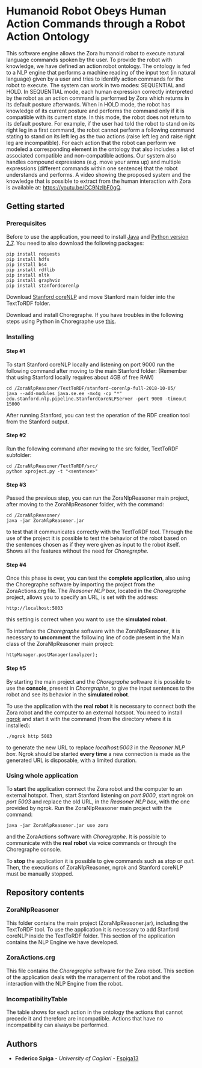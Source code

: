 # Humanoid Robot Obeys Human Action Commands through a Robot Action Ontology
This software engine allows the Zora humanoid robot to execute natural language commands spoken by the user. To provide the robot with knowledge, we have defined an action robot ontology. The ontology is fed to a NLP engine that performs a machine reading of the input text (in natural language) given by a user and tries to identify action commands for the robot to execute. The system can work in two modes: SEQUENTIAL and HOLD. In SEQUENTIAL mode, each human expression correctly interpreted by the robot as an action command is performed by Zora which returns in its default posture afterwards. When in HOLD mode, the robot has knowledge of its current posture and performs the command only if it is compatible with its current state. In this mode, the robot does not return to its default posture. For example, if the user had told the robot to stand on its right leg in a first command, the robot cannot perform a following command stating to stand on its left leg as the two actions (raise left leg and raise right leg are incompatible). For each action that the robot can perform we modeled a corresponding element in the ontology that also includes a list of associated compatible and non-compatible actions. Our system also handles compound expressions (e.g. move your arms up) and multiple expressions (different commands within one sentence) that the robot understands and performs. A video showing the proposed system and the knowledge that is possible to extract from the human interaction with Zora is available at: https://youtu.be/CC9NzlbF0gQ.

## Getting started
### Prerequisites
Before to use the application, you need to install [Java](https://www.oracle.com/technetwork/java/javase/downloads/index.html) and [Python version 2.7](https://www.python.org/downloads/release/python-2710/).
You need to also download the following packages:
```
pip install requests
pip install hdfs
pip install bs4
pip install rdflib
pip install nltk
pip install graphviz
pip install stanfordcorenlp
```
Download [Stanford coreNLP](https://stanfordnlp.github.io/CoreNLP/) and move Stanford main folder into the TextToRDF folder.

Download and install Choregraphe. If you have troubles in the following steps using Python in Choregraphe use [this](http://doc.aldebaran.com/2-1/dev/python/install_guide.html).

### Installing

#### Step #1
To start Stanford coreNLP locally and listening on port 9000 run the following command after moving to the main Stanford folder:
(Remember that using Stanford locally requires about 4GB of free RAM)
```
cd /ZoraNlpReasoner/TextToRDF/stanford-corenlp-full-2018-10-05/
java --add-modules java.se.ee -mx4g -cp "*" edu.stanford.nlp.pipeline.StanfordCoreNLPServer -port 9000 -timeout 15000
```
After running Stanford, you can test the operation of the RDF creation tool from the Stanford output. 

#### Step #2
Run the following command after moving to the src folder, TextToRDF subfolder:
```
cd /ZoraNlpReasoner/TextToRDF/src/
python xproject.py -t "<sentence>"
```
#### Step #3
Passed the previous step, you can run the ZoraNlpReasoner main project, after moving to the ZoraNlpReasoner folder, with the command:
```
cd /ZoraNlpReasoner/
java -jar ZoraNlpReasoner.jar
```
to test that it communicates correctly with the TextToRDF tool. Through the use of the project it is possible to test the behavior of the robot based on the sentences chosen as if they were given as input to the robot itself. Shows all the features without the need for *Choregrephe*.

#### Step #4
Once this phase is over, you can test the **complete application**, also using the Choregraphe software by importing the project from the ZoraActions.crg file. 
The *Reasoner NLP box*, located in the *Choregraphe* project, allows you to specify an URL, is set with the address: 
```
http://localhost:5003
```
this setting is correct when you want to use the **simulated robot**. 

To interface the *Choregraphe* software with the ZoraNlpReasoner, it is necessary to **uncomment** the following line of code present in the Main class of the ZoraNlpReasoner main project:
```
httpManager.postManager(analyzer);
```
#### Step #5
By starting the main project and the *Choregraphe* software it is possible to use the **console**, present in *Choregraphe*, to give the input sentences to the robot and see its behavior in the **simulated robot**.

To use the application with the **real robot** it is necessary to connect both the Zora robot and the computer to an external hotspot. You need to install [ngrok](https://ngrok.com/download) and start it with the command (from the directory where it is installed):
```
./ngrok http 5003
```
to generate the new URL to replace *localhost:5003* in the *Reasoner NLP box*. Ngrok should be started **every time** a new connection is made as the generated URL is disposable, with a limited duration.

### Using whole application
To **start** the application connect the Zora robot and the computer to an external hotspot. Then, start Stanford listening on *port 9000*, start ngrok on *port 5003* and replace the old URL, in the *Reasoner NLP box*, with the one provided by ngrok. Run the ZoraNlpReasoner main project with the command:
```
java -jar ZoraNlpReasoner.jar use zora
```
and the ZoraActions software with *Choregraphe*. It is possible to communicate with the **real robot** via voice commands or through the Choregraphe console.

To **stop** the application it is possible to give commands such as *stop* or *quit*. Then, the executions of ZoraNlpReasoner, ngrok and Stanford coreNLP must be manually stopped.

## Repository contents
### ZoraNlpReasoner
This folder contains the main project (ZoraNlpReasoner.jar), including the TextToRDF tool. To use the application it is necessary to add Stanford coreNLP inside the TextToRDF folder. This section of the application contains the NLP Engine we have developed.

### ZoraActions.crg
This file contains the *Choregraphe* software for the Zora robot. This section of the application deals with the management  of the robot and the interaction with the NLP Engine from the robot. 

### IncompatibilityTable
The table shows for each action in the ontology the actions that cannot precede it and therefore are incompatible. Actions that have no incompatibility can always be performed.

## Authors
* **Federico Spiga** - *University of Cagliari* - [Fspiga13](https://github.com/Fspiga13)

